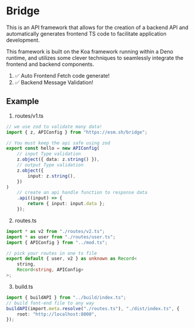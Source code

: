 # Bridge

This is an API framework that allows for the creation of a backend API and automatically generates frontend TS code to facilitate application development.

This framework is built on the Koa framework running within a Deno runtime, and utilizes some clever techniques to seamlessly integrate the frontend and backend components.

1. ✅ Auto Frontend Fetch code generate!
2. ✅ Backend Message Validation!

## Example

1. routes/v1.ts

```ts
// we use zod to validate many data!
import { z, APIConfig } from "https://esm.sh/bridge";

// You must keep the api safe using zod
export const hello = new APIConfig(
    // input Type validation
    z.object({ data: z.string() }),
    // output Type validation
    z.object({
        input: z.string(),
    })
)
    // create an api handle function to response data
    .api((input) => {
        return { input: input.data };
    });
```

2. routes.ts

```ts
import * as v2 from "./routes/v2.ts";
import * as user from "./routes/user.ts";
import { APIConfig } from "../mod.ts";

// pick your routes in one ts file
export default { user, v2 } as unknown as Record<
    string,
    Record<string, APIConfig>
>;
```

3. build.ts

```ts
import { buildAPI } from "../build/index.ts";
// build font-end file to any way
buildAPI(import.meta.resolve("./routes.ts"), "./dist/index.ts", {
    root: "http://localhost:8000",
});
```
